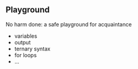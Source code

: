 ## Playground

No harm done: a safe playground for acquaintance

- variables
- output
- ternary syntax
- for loops
- ...
